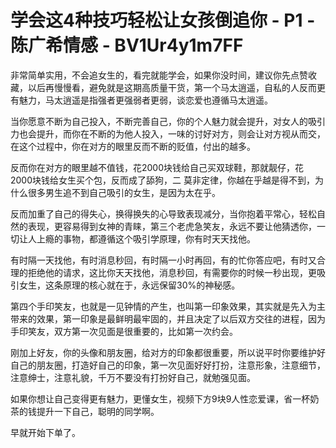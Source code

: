 # 学会这4种技巧轻松让女孩倒追你 - P1 - 陈广希情感 - BV1Ur4y1m7FF

非常简单实用，不会追女生的，看完就能学会，如果你没时间，建议你先点赞收藏，以后再慢慢看，避免就是这期高质量干货，第一个马太逍遥，自私的人反而更有魅力，马太逍遥是指强者更强弱者更弱，谈恋爱也遵循马太逍遥。

当你愿意不断为自己投入，不断完善自己，你的个人魅力就会提升，对女人的吸引力也会提升，而你在不断的为他人投入，一味的讨好对方，则会让对方视从而交，在这个过程中，你在对方的眼里反而不断的贬值，付出的越多。

反而你在对方的眼里越不值钱，花2000块钱给自己买双球鞋，那就靓仔，花2000块钱给女生买个包，反而成了舔狗，二 莫非定律，你越在乎越是得不到，为什么很多男生追不到自己吸引的女生，是因为太在乎。

反而加重了自己的得失心，换得换失的心导致表现减分，当你抱着平常心，轻松自然的表现，更容易得到女神的青睐，第三个老虎急笑友，永远不要让他猜透你，一切让人上瘾的事物，都遵循这个吸引学原理，你有时天天找他。

有时隔一天找他，有时消息秒回，有时隔一小时再回，有的忙你答应吧，有时又合理的拒绝他的请求，这比你天天找他，消息秒回，有需要你的时候一秒出现，更吸引女生，这条原理的核心就在于，永远保留30%的神秘感。

第四个手印笑友，也就是一见钟情的产生，也叫第一印象效果，其实就是先入为主带来的效果，第一印象是最鲜明最牢固的，并且决定了以后双方交往的进程，因为手印笑友，双方第一次见面是很重要的，比如第一次约会。

刚加上好友，你的头像和朋友圈，给对方的印象都很重要，所以说平时你要维护好自己的朋友圈，打造好自己的印象，第一次见面好好打扮，注意形象，注意细节，注意绅士，注意礼貌，千万不要没有打扮好自己，就勉强见面。

如果你想让自己变得更有魅力，更懂女生，视频下方9块9人性恋爱课，省一杯奶茶的钱提升一下自己，聪明的同学啊。

早就开始下单了。